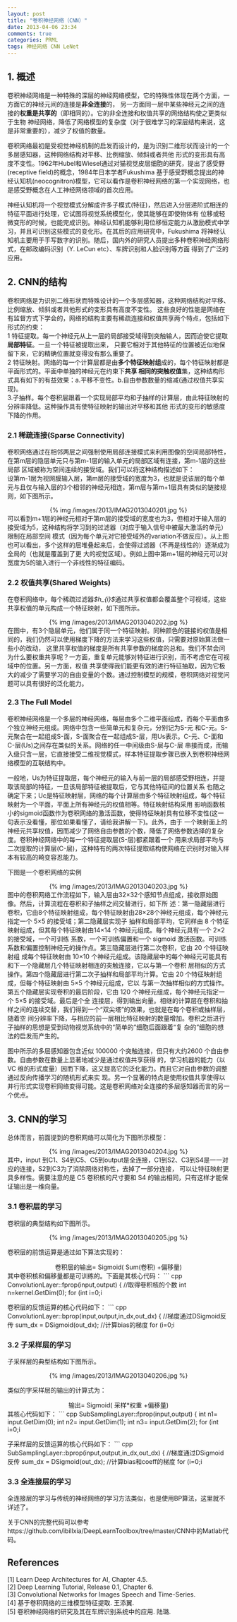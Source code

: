 ```yaml
---
layout: post
title: "卷积神经网络（CNN）"
date: 2013-04-06 23:34
comments: true
categories: PRML
tags: 神经网络 CNN LeNet
---
```

<h2>1. 概述</h2>
<p>卷积神经网络是一种特殊的深层的神经网络模型，它的特殊性体现在两个方面，一方面它的神经元间的连接是<strong>非全连接</strong>的，
另一方面同一层中某些神经元之间的连接的<strong>权重是共享的</strong>（即相同的）。它的非全连接和权值共享的网络结构使之更类似于生物
神经网络，降低了网络模型的复杂度（对于很难学习的深层结构来说，这是非常重要的），减少了权值的数量。</p>

<p>卷积网络最初是受视觉神经机制的启发而设计的，是为识别二维形状而设计的一个多层感知器，这种网络结构对平移、比例缩放、倾斜或者共他
形式的变形具有高度不变性。1962年Hubel和Wiesel通过对猫视觉皮层细胞的研究，提出了感受野(receptive field)的概念，1984年日本学者Fukushima
基于感受野概念提出的神经认知机(neocognitron)模型，它可以看作是卷积神经网络的第一个实现网络，也是感受野概念在人工神经网络领域的首次应用。</p>

<p>神经认知机将一个视觉模式分解成许多子模式(特征)，然后进入分层递阶式相连的特征平面进行处理，它试图将视觉系统模型化，使其能够在即使物体有
位移或轻微变形的时候，也能完成识别。神经认知机能够利用位移恒定能力从激励模式中学习，并且可识别这些模式的变化形。在其后的应用研究中，Fukushima
将神经认知机主要用于手写数字的识别。随后，国内外的研究人员提出多种卷积神经网络形式，在邮政编码识别（Y. LeCun etc）、车牌识别和人脸识别等方面
得到了广泛的应用。</p>

<h2>2. CNN的结构</h2>
<p>卷积网络是为识别二维形状而特殊设计的一个多层感知器，这种网络结构对平移、比例缩放、倾斜或者共他形式的变形具有高度不变性。
这些良好的性能是网络在有监督方式下学会的，网络的结构主要有稀疏连接和权值共享两个特点，包括如下形式的约束：</br>
1 特征提取。每一个神经元从上一层的局部接受域得到突触输人，因而迫使它提取<strong>局部特征</strong>。一旦一个特征被提取出来，
只要它相对于其他特征的位置被近似地保留下来，它的精确位置就变得没有那么重要了。</br>
2 特征映射。网络的每一个计算层都是由<strong>多个特征映射组</strong>成的，每个特征映射都是平面形式的。平面中单独的神经元在约束下<strong>共享
相同的突触权值</strong>集，这种结构形式具有如下的有益效果：a.平移不变性。b.自由参数数量的缩减(通过权值共享实现)。</br>
3.子抽样。每个卷积层跟着一个实现局部平均和子抽样的计算层，由此特征映射的分辨率降低。这种操作具有使特征映射的输出对平移和其他
形式的变形的敏感度下降的作用。</p>
<!--more-->

<h3>2.1 稀疏连接(Sparse Connectivity)</h3>
<p>卷积网络通过在相邻两层之间强制使用局部连接模式来利用图像的空间局部特性，在第m层的隐层单元只与第m-1层的输入单元的局部区域有连接，第m-1层的这些局部
区域被称为空间连续的接受域。我们可以将这种结构描述如下：</br>
设第m-1层为视网膜输入层，第m层的接受域的宽度为3，也就是说该层的每个单元与且仅与输入层的3个相邻的神经元相连，第m层与第m+1层具有类似的链接规则，如下图所示。
<center>{% img /images/2013/IMAG2013040201.jpg %}</center>
可以看到m+1层的神经元相对于第m层的接受域的宽度也为3，但相对于输入层的接受域为5，这种结构将学习到的过滤器（对应于输入信号中被最大激活的单元）限制在局部空间
模式（因为每个单元对它接受域外的variation不做反应）。从上图也可以看出，多个这样的层堆叠起来后，会使得过滤器（不再是线性的）逐渐成为全局的（也就是覆盖到了更
大的视觉区域）。例如上图中第m+1层的神经元可以对宽度为5的输入进行一个非线性的特征编码。
</p>

<h3>2.2 权值共享(Shared Weights)</h3>
<p>在卷积网络中，每个稀疏过滤器<em>$h_{i}$</em>通过共享权值都会覆盖整个可视域，这些共享权值的单元构成一个特征映射，如下图所示。
<center>{% img /images/2013/IMAG2013040202.jpg %}</center>
在图中，有3个隐层单元，他们属于同一个特征映射。同种颜色的链接的权值是相同的，我们仍然可以使用梯度下降的方法来学习这些权值，只需要对原始算法做一些小的改动，
这里共享权值的梯度是所有共享参数的梯度的总和。我们不禁会问为什么要权重共享呢？一方面，重复单元能够对特征进行识别，而不考虑它在可视域中的位置。另一方面，权值
共享使得我们能更有效的进行特征抽取，因为它极大的减少了需要学习的自由变量的个数。通过控制模型的规模，卷积网络对视觉问题可以具有很好的泛化能力。
</p>

<h3>2.3 The Full Model</h3>
<p>卷积神经网络是一个多层的神经网络，每层由多个二维平面组成，而每个平面由多个独立神经元组成。网络中包含一些简单元和复杂元，分别记为S-元
和C-元。S-元聚合在一起组成S-面，S-面聚合在一起组成S-层，用Us表示。C-元、C-面和C-层(Us)之间存在类似的关系。网络的任一中间级由S-层与C-层
串接而成，而输入级只含一层，它直接接受二维视觉模式，样本特征提取步骤已嵌入到卷积神经网络模型的互联结构中。</p>

<p>一般地，Us为特征提取层，每个神经元的输入与前一层的局部感受野相连，并提取该局部的特征，一旦该局部特征被提取后，它与其他特征间的位置关系
也随之确定下来；Uc是特征映射层，网络的每个计算层由多个特征映射组成，每个特征映射为一个平面，平面上所有神经元的权值相等。特征映射结构采用
影响函数核小的sigmoid函数作为卷积网络的激活函数，使得特征映射具有位移不变性(这一句表示没看懂，那位如果看懂了，请给我讲解一下)。此外，由于
一个映射面上的神经元共享权值，因而减少了网络自由参数的个数，降低了网络参数选择的复杂度。卷积神经网络中的每一个特征提取层(S-层)都紧跟着一个
用来求局部平均与二次提取的计算层(C-层)，这种特有的两次特征提取结构使网络在识别时对输入样本有较高的畸变容忍能力。</p>

<p>下图是一个卷积网络的实例
<center>{% img /images/2013/IMAG2013040203.jpg %}</center>
图中的卷积网络工作流程如下，输入层由32×32个感知节点组成，接收原始图像。然后，计算流程在卷积和子抽样之间交替进行，如下所
述：第一隐藏层进行卷积，它由8个特征映射组成，每个特征映射由28×28个神经元组成，每个神经元指定一个 5×5 的接受域；第二隐藏层实现子
抽样和局部平均，它同样由 8 个特征映射组成，但其每个特征映射由14×14 个神经元组成。每个神经元具有一个 2×2 的接受域，一个可训练
系数，一个可训练偏置和一个 sigmoid 激活函数。可训练系数和偏置控制神经元的操作点。第三隐藏层进行第二次卷积，它由 20 个特征映射组
成每个特征映射由 10×10 个神经元组成。该隐藏层中的每个神经元可能具有和下一个隐藏层几个特征映射相连的突触连接，它以与第一个卷积
层相似的方式操作。第四个隐藏层进行第二次子抽样和局部平均汁算。它由 20 个特征映射组成，但每个特征映射由 5×5 个神经元组成，它以
与第一次抽样相似的方式操作。第五个隐藏层实现卷积的最后阶段，它由 120 个神经元组成，每个神经元指定一个 5×5 的接受域。最后是个全
连接层，得到输出向量。相继的计算层在卷积和抽样之间的连续交替，我们得到一个“双尖塔”的效果，也就是在每个卷积或抽样层，随着空
间分辨率下降，与相应的前一层相比特征映射的数量增加。卷积之后进行子抽样的思想是受到动物视觉系统中的“简单的”细胞后面跟着“复
杂的”细胞的想法的启发而产生的。</p>

<p>图中所示的多层感知器包含近似 100000 个突触连接，但只有大约2600 个自由参数。自由参数在数量上显著地减少是通过权值共享获得
的，学习机器的能力（以 VC 维的形式度量）因而下降，这又提高它的泛化能力。而且它对自由参数的调整通过反向传播学习的随机形式来实
现。另一个显著的特点是使用权值共享使得以并行形式实现卷积网络变得可能。这是卷积网络对全连接的多层感知器而言的另一个优点。</p>

<h2>3. CNN的学习</h2>
<p>总体而言，前面提到的卷积网络可以简化为下图所示模型：
<center>{% img /images/2013/IMAG2013040204.jpg %}</center>
其中，input 到C1、S4到C5、C5到output是全连接，C1到S2、C3到S4是一一对应的连接，S2到C3为了消除网络对称性，去掉了一部分连接，
可以让特征映射更具多样性。需要注意的是 C5 卷积核的尺寸要和 S4 的输出相同，只有这样才能保证输出是一维向量。</p>

<h3>3.1 卷积层的学习</h3>
<p>卷积层的典型结构如下图所示。
<center>{% img /images/2013/IMAG2013040205.jpg %}</center>
</p>

<p>卷积层的前馈运算是通过如下算法实现的：</br>
<center>卷积层的输出= Sigmoid( Sum(卷积) +偏移量) </center>
其中卷积核和偏移量都是可训练的。下面是其核心代码：
``` cpp
ConvolutionLayer::fprop(input,output) {
	//取得卷积核的个数
	int n=kernel.GetDim(0);
	for (int i=0;i<n;i++) {
		//第i个卷积核对应输入层第a个特征映射，输出层的第b个特征映射
		//这个卷积核可以形象的看作是从输入层第a个特征映射到输出层的第b个特征映射的一个链接
		int a=table[i][0], b=table[i][1];
		//用第i个卷积核和输入层第a个特征映射做卷积
		convolution = Conv(input[a],kernel[i]);
		//把卷积结果求和
		sum[b] +=convolution;
	}
	for (i=0;i<(int)bias.size();i++) {
		//加上偏移量
		sum[i] += bias[i];
	}
	//调用Sigmoid函数
	output = Sigmoid(sum);
}
```
其中，input是 n1×n2×n3 的矩阵，n1是输入层特征映射的个数，n2是输入层特征映射的宽度，n3是输入层特征映射的高度。output, sum, convolution,
bias是n1×(n2-kw+1)×(n3-kh+1)的矩阵，kw,kh是卷积核的宽度高度(图中是5×5)。kernel是卷积核矩阵。table是连接表，即如果第a输入和第b个输出之间
有连接，table里就会有[a,b]这一项，而且每个连接都对应一个卷积核。</p>

<p>卷积层的反馈运算的核心代码如下：
``` cpp
ConvolutionLayer::bprop(input,output,in_dx,out_dx) {
	//梯度通过DSigmoid反传
	sum_dx = DSigmoid(out_dx);
	//计算bias的梯度
	for (i=0;i<bias.size();i++)	{
		bias_dx[i] = sum_dx[i];
	}
	//取得卷积核的个数
	int n=kernel.GetDim(0);
	for (int i=0;i<n;i++)
	{
		int a=table[i][0],b=table[i][1];
		//用第i个卷积核和第b个输出层反向卷积（即输出层的一点乘卷积模板返回给输入层），并把结果累加到第a个输入层
		input_dx[a] += DConv(sum_dx[b],kernel[i]);
		//用同样的方法计算卷积模板的梯度
		kernel_dx[i] += DConv(sum_dx[b],input[a]);
	}
}
```
其中in_dx,out_dx 的结构和 input,output 相同，代表的是相应点的梯度。
</p>
<p></p>

<h3>3.2 子采样层的学习</h3>
<p>子采样层的典型结构如下图所示。
<center>{% img /images/2013/IMAG2013040206.jpg %}</center></p>

<p>类似的字采样层的输出的计算式为：</br>
<center>输出= Sigmoid( 采样*权重 +偏移量)</center>
其核心代码如下：
``` cpp
SubSamplingLayer::fprop(input,output) {
	int n1= input.GetDim(0);
	int n2= input.GetDim(1);
	int n3= input.GetDim(2);
	for (int i=0;i<n1;i++) {
		for (int j=0;j<n2;j++) {
			for (int k=0;k<n3;k++) {
				//coeff 是可训练的权重，sw 、sh 是采样窗口的尺寸。
				sub[i][j/sw][k/sh] += input[i][j][k]*coeff[i];
			}
		}
	}
	for (i=0;i<n1;i++) {
		//加上偏移量
		sum[i] = sub[i] + bias[i];
	}
	output = Sigmoid(sum);
}
```
</p>

<p>子采样层的反馈运算的核心代码如下：
``` cpp
SubSamplingLayer::bprop(input,output,in_dx,out_dx) {
	//梯度通过DSigmoid反传
	sum_dx = DSigmoid(out_dx);
	//计算bias和coeff的梯度
	for (i=0;i<n1;i++) {
		coeff_dx[i] = 0;
		bias_dx[i] = 0;
		for (j=0;j<n2/sw;j++)
			for (k=0;k<n3/sh;k++) {
				coeff_dx[i] += sub[j][k]*sum_dx[i][j][k];
				bias_dx[i] += sum_dx[i][j][k]);
			}
	}
	for (i=0;i<n1;i++) {
		for (j=0;j<n2;j++)
			for (k=0;k<n3;k++) {
				in_dx[i][j][k] = coeff[i]*sum_dx[i][j/sw][k/sh];
			}
	}
}
```
</p>

<h3>3.3 全连接层的学习</h3>
<p>全连接层的学习与传统的神经网络的学习方法类似，也是使用BP算法，这里就不详述了。</p>

<p>关于CNN的完整代码可以参考https://github.com/ibillxia/DeepLearnToolbox/tree/master/CNN中的Matlab代码。</p>

<h2>References</h2>
<p>[1] Learn Deep Architectures for AI, Chapter 4.5.</br>
[2] Deep Learning Tutorial, Release 0.1, Chapter 6.</br>
[3] Convolutional Networks for Images Speech and Time-Series.</br>
[4] 基于卷积网络的三维模型特征提取. 王添翼.</br>
[5] 卷积神经网络的研究及其在车牌识别系统中的应用. 陆璐.
</p>
